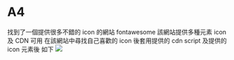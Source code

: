 # A4

找到了一個提供很多不錯的 icon 的網站
fontawesome
該網站提供多種元素 icon 及 CDN 可用
在該網站中尋找自己喜歡的 icon 後套用提供的 cdn script 及提供的 icon 元素後
如下
![](https://i.imgur.com/9gsj094.png)
